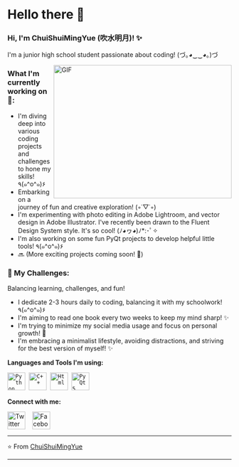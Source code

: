 # Hello there 👋

### Hi, I'm ChuiShuiMingYue (吹水明月)! ✨

I'm a junior high school student passionate about coding! (づ｡◕‿‿◕｡)づ

<img align="right" alt="GIF" src="https://github.com/VatanaChhorn/VatanaChhorn/blob/master/image_processing20200107-3552-13pkkb4.gif" width="400" height="300" />

### What I'm currently working on 🤗:

*  I'm diving deep into various coding projects and challenges to hone my skills! ٩(๑^o^๑)۶
*  Embarking on a journey of fun and creative exploration! (◦˙▽˙◦)
*  I'm experimenting with photo editing in Adobe Lightroom, and vector design in Adobe Illustrator.  I've recently been drawn to the Fluent Design System style.  It's so cool! (ﾉ◕ヮ◕)ﾉ*:･ﾟ✧
*  I'm also working on some fun PyQt projects to develop helpful little tools! ٩(๑^o^๑)۶
*  🔜 (More exciting projects coming soon! 💖)


###  🌱 My Challenges:

Balancing learning, challenges, and fun!

*  I dedicate 2-3 hours daily to coding, balancing it with my schoolwork! ٩(๑^o^๑)۶
*  I'm aiming to read one book every two weeks to keep my mind sharp! ✨
*  I'm trying to minimize my social media usage and focus on personal growth! 💖
*  I'm embracing a minimalist lifestyle, avoiding distractions, and striving for the best version of myself! ✨


**Languages and Tools I'm using:**

<p align="left">
  <code><img src="https://github.com/abranhe/programming-languages-logos/blob/master/src/python/python_48x48.png" alt="Python" width="40" height="40"/></code>&nbsp;
  <code><img src="https://github.com/abranhe/programming-languages-logos/blob/master/src/cpp/cpp_48x48.png" alt="C++" width="40" height="40" /></code>&nbsp;
  <code><img src="https://github.com/abranhe/programming-languages-logos/blob/master/src/html/html_48x48.png" alt="Html" width="40" height="40" /></code>&nbsp;
  <code><img src="https://upload.wikimedia.org/wikipedia/commons/thumb/8/80/PyQt5_logo.svg/2048px-PyQt5_logo.svg.png" alt="PyQt5" width="40" height="40" /></code>  <!-- Added PyQt5 icon -->
</p>


**Connect with me:**
<p align="left">
<a href="https://twitter.com/" target="blank"><img align="center" src="https://cdn.jsdelivr.net/npm/simple-icons@3.0.1/icons/twitter.svg" alt="Twitter" height="40" width="40" /></a> &nbsp;&nbsp;
<a href="https://www.facebook.com/" target="blank"><img align="center" src="https://cdn.jsdelivr.net/npm/simple-icons@3.0.1/icons/facebook.svg" alt="Facebook" height="40" width="40" /></a> &nbsp;&nbsp;
</p>

---

⭐️ From [ChuiShuiMingYue](https://github.com/ChuiShui233)

---
